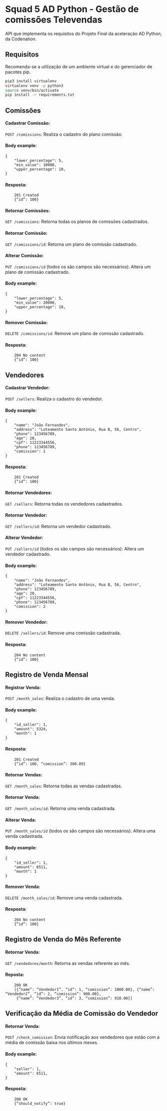 # Squad 5 AD Python - Gestão de comissões Televendas

API que implementa os requisitos do Projeto Final da aceleração AD Python, da Codenation.

## Requisitos

Recomenda-se a utilização de um ambiente virtual e do gerenciador de pacotes pip.

```bash
pip3 install virtualenv
virtualenv venv -p python3
source venv/bin/activate
pip install -r requirements.txt
```

## Comissões

#### Cadastrar Comissão:

`POST /comissions`: Realiza o cadastro do plano comissão.

#### Body example:

```
{
	"lower_percentage": 5,
	"min_value": 10000,
	"upper_percentage": 10,
}
```

#### Resposta: 

```
	201 Created
	{“id”: 100}
```

#### Retornar Comissões:

`GET /comissions`: Retorna todas os planos de comissões cadastrados.

#### Retornar Comissão:

`GET /comissions/id`: Retorna um plano de comissão cadastrado.

#### Alterar Comissão:

`PUT /comissions/id` (todos os são campos são necessários): Altera um plano de comissão cadastrado.

#### Body example:

```
{
	"lower_percentage": 5,
	"min_value": 20000,
	"upper_percentage": 10,
}
```

#### Remover Comissão:

`DELETE /comissions/id`: Remove um plano de comissão cadastrado.

#### Resposta: 

```
	204 No content
	{“id”: 100}
```

## Vendedores

#### Cadastrar Vendedor:

`POST /sellers`: Realiza o cadastro do vendedor.

#### Body example:

```
{
	"name": "João Fernandes",
	"address": "Loteamento Santo Antônio, Rua B, 56, Centro",
	"phone": 123456789,
	"age": 20,
	"cpf": 11223344556,
	"phone": 123456789,
	"comission": 1
}
```

#### Resposta: 

```
	201 Created
	{“id”: 100}
```
#### Retornar Vendedores:

`GET /sellers`: Retorna todas os vendedores cadastrados.

#### Retornar Vendedor:

`GET /sellers/id`: Retorna um vendedor cadastrado.

#### Alterar Vendedor:

`PUT /sellers/id` (todos os são campos são necessários): Altera um vendedor cadastrado.

#### Body example:

```
{
	"name": "João Fernandes",
	"address": "Loteamento Santo Antônio, Rua B, 56, Centro",
	"phone": 123456789,
	"age": 20,
	"cpf": 11223344556,
	"phone": 123456789,
	"comission": 2
}
```

#### Remover Vendedor:

`DELETE /sellers/id`: Remove uma comissão cadastrada.

#### Resposta: 

```
	204 No content
	{“id”: 100}
```

## Registro de Venda Mensal

#### Registrar Venda:

`POST /month_sales`: Realiza o cadastro de uma venda.

#### Body example:

```
{
	"id_seller": 1,
	"amount": 5324,
	"month": 1
}

```

#### Resposta:

```
	201 Created
	{“id”: 100, “comission”: 300.89}
```
 
#### Retornar Vendas:

`GET /month_sales`: Retorna todas as vendas cadastradas.

#### Retornar Venda:

`GET /month_sales/id`: Retorna uma venda cadastrada.

#### Alterar Venda:

`PUT /month_sales/id` (todos os são campos são necessários): Altera uma venda cadastrada.

#### Body example:

```
{
	"id_seller": 1,
	"amount": 6511,
	"month": 1
}
```

#### Remover Venda:

`DELETE /month_sales/id`: Remove uma venda cadastrada.

#### Resposta: 

```
	204 No content
	{“id”: 100}
```


## Registro de Venda do Mês Referente 

#### Retornar Venda:

`GET /vendedores/month`: Retorna as vendas referente ao mês.

#### Reposta:

```
	200 OK
	[{“name”: “Vendedor1”, “id”: 1, “comission”: 1000.00}, {“name”: “Vendedor2”, “id”: 2, “comission”: 900.00},
	 {“name”: “Vendedor3”, “id”: 3, “comission”: 910.00}]
```

## Verificação da Média de Comissão do Vendedor

#### Retornar Venda:

`POST /check_comission`: Envia notificação aos vendedores que estão com a média de comissão baixa nos últimos meses.

#### Body example:

```
{
	"seller": 1,
	"amount": 6511,
}
```

#### Resposta:

```
	200 OK
	{“should_notify”: true}
```

